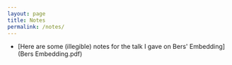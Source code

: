 ```yaml
---
layout: page
title: Notes
permalink: /notes/
---
```


* [Here are some (illegible) notes for the talk I gave on Bers' Embedding](Bers Embedding.pdf)
